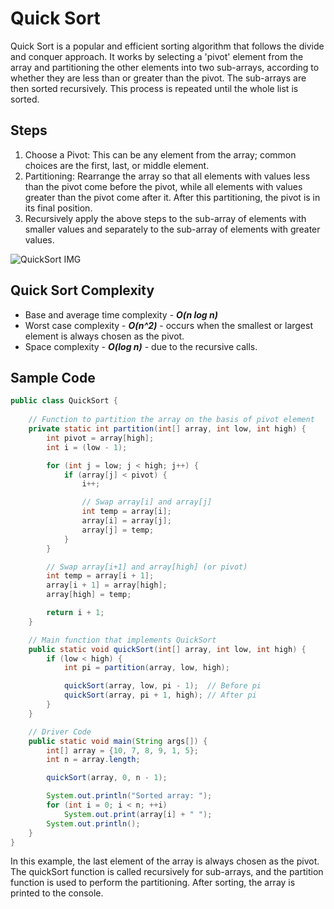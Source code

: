 # Quick Sort
Quick Sort is a popular and efficient sorting algorithm that follows the divide and conquer approach. 
It works by selecting a 'pivot' element from the array and partitioning the other elements into two sub-arrays, according to whether they are less than or greater than the pivot. 
The sub-arrays are then sorted recursively. This process is repeated until the whole list is sorted.

## Steps
1. Choose a Pivot: This can be any element from the array; common choices are the first, last, or middle element.
2. Partitioning: Rearrange the array so that all elements with values less than the pivot come before the pivot, while all elements with values greater than the pivot come after it. After this partitioning, the pivot is in its final position.
3. Recursively apply the above steps to the sub-array of elements with smaller values and separately to the sub-array of elements with greater values.

![QuickSort IMG](assests/QuickSort2.png)

## Quick Sort Complexity
 - Base and average time complexity - ***O(n log n)***
 - Worst case complexity - ***O(n^2)*** - occurs when the smallest or largest element is always chosen as the pivot.
 - Space complexity - ***O(log n)*** - due to the recursive calls.

## Sample Code
```java
public class QuickSort {
    
    // Function to partition the array on the basis of pivot element
    private static int partition(int[] array, int low, int high) {
        int pivot = array[high];  
        int i = (low - 1); 

        for (int j = low; j < high; j++) {
            if (array[j] < pivot) {
                i++;

                // Swap array[i] and array[j]
                int temp = array[i];
                array[i] = array[j];
                array[j] = temp;
            }
        }

        // Swap array[i+1] and array[high] (or pivot)
        int temp = array[i + 1];
        array[i + 1] = array[high];
        array[high] = temp;

        return i + 1;
    }

    // Main function that implements QuickSort
    public static void quickSort(int[] array, int low, int high) {
        if (low < high) {
            int pi = partition(array, low, high);

            quickSort(array, low, pi - 1);  // Before pi
            quickSort(array, pi + 1, high); // After pi
        }
    }

    // Driver Code
    public static void main(String args[]) {
        int[] array = {10, 7, 8, 9, 1, 5};
        int n = array.length;

        quickSort(array, 0, n - 1);

        System.out.println("Sorted array: ");
        for (int i = 0; i < n; ++i)
            System.out.print(array[i] + " ");
        System.out.println();
    }
}

```

In this example, the last element of the array is always chosen as the pivot. The quickSort function is called recursively for sub-arrays, and the partition function is used to perform the partitioning. After sorting, the array is printed to the console.
